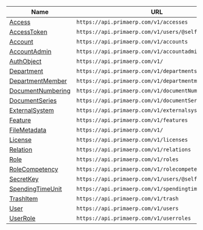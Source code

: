 | Name                                           | URL                                                    |
|------------------------------------------------|--------------------------------------------------------|
| [Access](access.md)                            | `https://api.primaerp.com/v1/accesses`                 |
| [AccessToken](accesstoken.md)                  | `https://api.primaerp.com/v1/users/@self/accesstokens` |
| [Account](account.md)                          | `https://api.primaerp.com/v1/accounts`                 |
| [AccountAdmin](accountadmin.md)                | `https://api.primaerp.com/v1/accountadmins`            |
| [AuthObject](authobject.md)                    | `https://api.primaerp.com/v1/`                         |
| [Department](department.md)                    | `https://api.primaerp.com/v1/departments`              |
| [DepartmentMember](departmentmember.md)        | `https://api.primaerp.com/v1/departmentmembers`        |
| [DocumentNumbering](documentnumbering.md)      | `https://api.primaerp.com/v1/documentNumberings`       |
| [DocumentSeries](documentseries.md)            | `https://api.primaerp.com/v1/documentSeries`           |
| [ExternalSystem](externalsystem.md)            | `https://api.primaerp.com/v1/externalsystems`          |
| [Feature](feature.md)                          | `https://api.primaerp.com/v1/features`                 |
| [FileMetadata](filemetadata.md)                | `https://api.primaerp.com/v1/`                         |
| [License](license.md)                          | `https://api.primaerp.com/v1/licenses`                 |
| [Relation](relation.md)                        | `https://api.primaerp.com/v1/relations`                |
| [Role](role.md)                                | `https://api.primaerp.com/v1/roles`                    |
| [RoleCompetency](rolecompetency.md)            | `https://api.primaerp.com/v1/rolecompetencies`         |
| [SecretKey](secretkey.md)                      | `https://api.primaerp.com/v1/users/@self/secretkeys`   |
| [SpendingTimeUnit](spendingtimeunit.md)        | `https://api.primaerp.com/v1/spendingtime`             |
| [TrashItem](trashitem.md)                      | `https://api.primaerp.com/v1/trash`                    |
| [User](user.md)                                | `https://api.primaerp.com/v1/users`                    |
| [UserRole](userrole.md)                        | `https://api.primaerp.com/v1/userroles`                |

